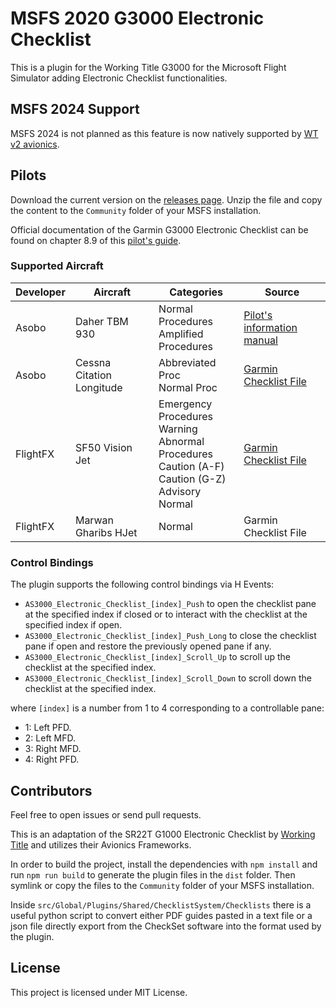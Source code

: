 # MSFS 2020 G3000 Electronic Checklist

This is a plugin for the Working Title G3000 for the Microsoft Flight Simulator adding Electronic
Checklist functionalities.

## MSFS 2024 Support

MSFS 2024 is not planned as this feature is now natively supported by 
[WT v2 avionics](https://microsoft.github.io/msfs-avionics-mirror/2024/docs/g3000/features/electronic-checklists).

## Pilots

Download the current version on the
[releases page](https://github.com/ilpav12/msfs-g3000-electronic-checklist/releases/latest). Unzip the file and copy the
content to the `Community` folder of your MSFS installation.

Official documentation of the Garmin G3000 Electronic Checklist can be found on chapter 8.9 of this
[pilot's guide](https://static.garmin.com/pumac/190-02046-02_a.pdf).

### Supported Aircraft

| Developer | Aircraft                  | Categories                                                                                                           | Source                                                                                                                                   |
|-----------|---------------------------|----------------------------------------------------------------------------------------------------------------------|------------------------------------------------------------------------------------------------------------------------------------------|
| Asobo     | Daher TBM 930             | Normal Procedures<br/>Amplified Procedures                                                                           | [Pilot's information manual](https://www.tbm.aero/medias_front/documents/154203PIM-TBM-930-FromSN1227.pdf)                               |
| Asobo     | Cessna Citation Longitude | Abbreviated Proc<br/>Normal Proc                                                                                     | [Garmin Checklist File](https://ww2.txtav.com/TechnicalPublications/Downloads/MFDCheckLists?Brand=Cessna)                                |
| FlightFX  | SF50 Vision Jet           | Emergency Procedures<br/>Warning<br/>Abnormal Procedures<br/>Caution (A-F)<br/>Caution (G-Z)<br/>Advisory<br/>Normal | [Garmin Checklist File](https://techpubs.cirrusaircraft.com/tech/pubs/checklists/view/11?avionics_brand=perspective-touch-plus&model=SF) |
| FlightFX  | Marwan Gharibs HJet       | Normal                                                                                                               | Garmin Checklist File                                                                                                                    |

### Control Bindings

The plugin supports the following control bindings via H Events:

- `AS3000_Electronic_Checklist_[index]_Push` to open the checklist pane at the specified index if closed or to interact
  with the checklist at the specified index if open.
- `AS3000_Electronic_Checklist_[index]_Push_Long` to close the checklist pane if open and restore the previously opened
  pane if any.
- `AS3000_Electronic_Checklist_[index]_Scroll_Up` to scroll up the checklist at the specified index.
- `AS3000_Electronic_Checklist_[index]_Scroll_Down` to scroll down the checklist at the specified index.

where `[index]` is a number from 1 to 4 corresponding to a controllable pane:

- 1: Left PFD.
- 2: Left MFD.
- 3: Right MFD.
- 4: Right PFD.

## Contributors

Feel free to open issues or send pull requests.

This is an adaptation of the SR22T G1000 Electronic Checklist by
[Working Title](https://github.com/microsoft/msfs-avionics-mirror/tree/v1/src/workingtitle-aircraft-sr22t/src/Plugins/Shared/ChecklistSystem)
and utilizes their Avionics Frameworks.

In order to build the project, install the dependencies with `npm install` and run `npm run build` to generate the
plugin files in the `dist` folder. Then symlink or copy the files to the `Community` folder of your MSFS installation.

Inside `src/Global/Plugins/Shared/ChecklistSystem/Checklists` there is a useful python script to convert either PDF
guides pasted in a text file or a json file directly export from the CheckSet software into the format used by the
plugin.

## License

This project is licensed under MIT License.
